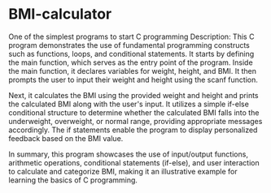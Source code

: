 # BMI-calculator
One of the simplest programs to start C programming
Description:
This C program demonstrates the use of fundamental programming constructs such as functions, loops, and conditional statements. It starts by defining the main function, which serves as the entry point of the program. Inside the main function, it declares variables for weight, height, and BMI. It then prompts the user to input their weight and height using the scanf function.

Next, it calculates the BMI using the provided weight and height and prints the calculated BMI along with the user's input. It utilizes a simple if-else conditional structure to determine whether the calculated BMI falls into the underweight, overweight, or normal range, providing appropriate messages accordingly. The if statements enable the program to display personalized feedback based on the BMI value.

In summary, this program showcases the use of input/output functions, arithmetic operations, conditional statements (if-else), and user interaction to calculate and categorize BMI, making it an illustrative example for learning the basics of C programming.

